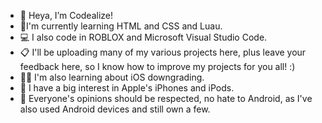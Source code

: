- 👋 Heya, I’m Codealize!
- 🌟I'm currently learning HTML and CSS and Luau.
- 💻 I also code in ROBLOX and Microsoft Visual Studio Code.
- 📋 I'll be uploading many of my various projects here, plus leave your feedback here, so I know how to improve my projects for you all! :)
- 🧑‍💻 I'm also learning about iOS downgrading.
- 🍎 I have a big interest in Apple's iPhones and iPods.
- 🤖 Everyone's opinions should be respected, no hate to Android, as I've also used Android devices and still own a few.
